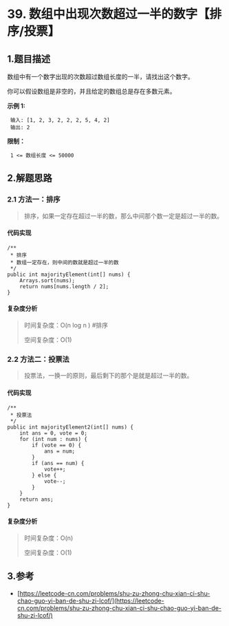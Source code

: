 # 39. 数组中出现次数超过一半的数字【排序/投票】

## 1.题目描述

数组中有一个数字出现的次数超过数组长度的一半，请找出这个数字。

你可以假设数组是非空的，并且给定的数组总是存在多数元素。

**示例 1:**

```text
 输入: [1, 2, 3, 2, 2, 2, 5, 4, 2]
 输出: 2
```

**限制：**

```text
 1 <= 数组长度 <= 50000
```

## 2.解题思路

### 2.1 方法一：排序

> 排序，如果一定存在超过一半的数，那么中间那个数一定是超过一半的数。

#### 代码实现

```text
/**
 * 排序
 * 数组一定存在，则中间的数就是超过一半的数
 */
public int majorityElement(int[] nums) {
    Arrays.sort(nums);
    return nums[nums.length / 2];
}
```

#### 复杂度分析

> 时间复杂度：O\(n log n \) \#排序
>
> 空间复杂度：O\(1\)



### 2.2 方法二：投票法

> 投票法，一换一的原则，最后剩下的那个是就是超过一半的数。

#### 代码实现

```text
/**
 * 投票法
 */
public int majorityElement2(int[] nums) {
    int ans = 0, vote = 0;
    for (int num : nums) {
        if (vote == 0) {
            ans = num;
        }
        if (ans == num) {
            vote++;
        } else {
            vote--;
        }
    }
    return ans;
}
```

#### 复杂度分析

> 时间复杂度：O\(n\)
>
> 空间复杂度：O\(1\)

## 3.参考

* [https://leetcode-cn.com/problems/shu-zu-zhong-chu-xian-ci-shu-chao-guo-yi-ban-de-shu-zi-lcof/](https://leetcode-cn.com/problems/shu-zu-zhong-chu-xian-ci-shu-chao-guo-yi-ban-de-shu-zi-lcof/)

